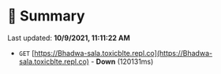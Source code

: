 # 📖 Summary
Last updated: **10/9/2021, 11:11:22 AM**

- `GET` [https://Bhadwa-sala.toxicblte.repl.co](https://Bhadwa-sala.toxicblte.repl.co) - **Down** (120131ms)
